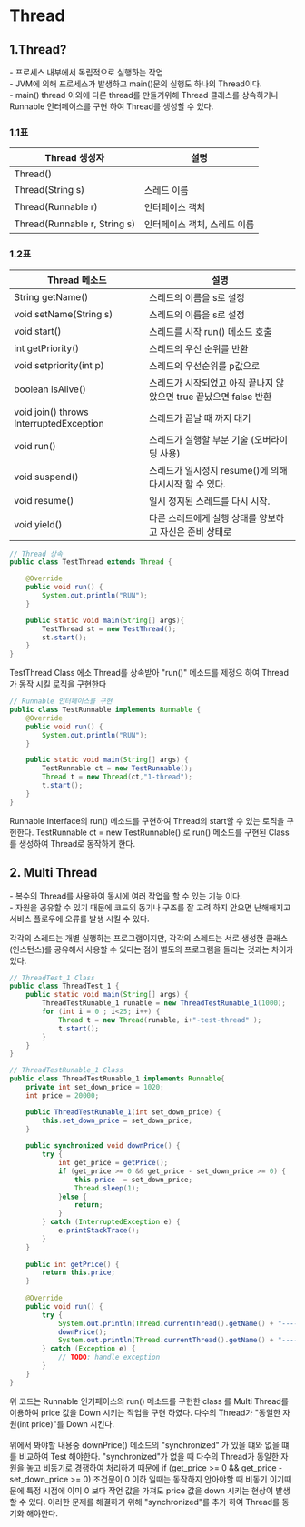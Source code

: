 # Thread

## 1.Thread?
\- 프로세스 내부에서 독립적으로 실행하는 작업<br>
\- JVM에 의해 프로세스가 발생하고 main()문의 실행도 하나의 Thread이다.<br>
\- main() thread 이외에 다른 thread를 만들기위해 Thread 클래스를 상속하거나 Runnable 인터페이스를 구현 하여 Thread를 생성할 수 있다.

### 1.1표
|         Thread 생성자         |               설명           |
|-------------------------------|-----------------------------|
|  Thread()                     |                             |
|  Thread(String s)             | 스레드 이름                  |
|  Thread(Runnable r)           | 인터페이스 객체              |
|  Thread(Runnable r, String s) | 인터페이스 객체,  스레드 이름 |


### 1.2표
|                        Thread 메소드                        |                               설명                               |
|------------------------------------------------------------|------------------------------------------------------------------|
|                       String getName()                     |                       스레드의 이름을 s로 설정                     |
|  void setName(String s)                                    |  스레드의 이름을 s로 설정                                          |
|  void start()                                              |  스레드를 시작 run() 메소드 호출                                   |
|  int getPriority()                                         |  스레드의 우선 순위를 반환                                         |
|  void setpriority(int p)                                   |  스레드의 우선순위를 p값으로                                       |
|  boolean isAlive()                                         |  스레드가 시작되었고 아직 끝나지 않았으면 true 끝났으면 false 반환   |
|  void join() throws InterruptedException                   |  스레드가 끝날 때 까지 대기                                        |
|  void run()                                                |  스레드가 실행할 부분 기술 (오버라이딩 사용)                        |
|  void suspend()                                            |  스레드가 일시정지 resume()에 의해 다시시작 할 수 있다.             |
|  void resume()                                             |  일시 정지된 스레드를 다시 시작.                                   |
|  void yield()                                              |  다른 스레드에게 실행 상태를 양보하고 자신은 준비 상태로             |

````java
// Thread 상속
public class TestThread extends Thread {

    @Override
    public void run() {
        System.out.println("RUN");
    }

    public static void main(String[] args){
        TestThread st = new TestThread();
        st.start();
    }
} 
````

TestThread Class 에소 Thread를 상속받아 "run()" 메소드를 제정으 하여 Thread가 동작 시킬 로직을 구현한다 

````java
// Runnable 인터페이스를 구현
public class TestRunnable implements Runnable {
    @Override
	public void run() {
        System.out.println("RUN");
    }

    public static void main(String[] args) {
        TestRunnable ct = new TestRunnable();
        Thread t = new Thread(ct,"1-thread");
        t.start();
    }
}
````

Runnable Interface의 run() 메소드를 구현하여 Thread의 start할 수 있는 로직을 구현한다. TestRunnable ct = new TestRunnable() 로 run() 메소드를 구현된 Class 를 생성하여 Thread로 동작하게 한다.


## 2. Multi Thread
\- 복수의 Thread를 사용하여 동시에 여러 작업을 할 수 있는 기능 이다.<br>
\- 자원을 공유할 수 있기 때문에 코드의 동기나 구조를 잘 고려 하지 안으면 난해해지고 서비스 플로우에 오류를 발생 시킬 수 있다.

각각의 스레드는 개별 실행하는 프로그램이지만, 각각의 스레드는 서로 생성한 클래스(인스턴스)를 공유해서 사용할 수 있다는 점이 별도의 프로그램을 돌리는 것과는 차이가 있다.

`````java
// ThreadTest_1 Class
public class ThreadTest_1 {
	public static void main(String[] args) {
		ThreadTestRunable_1 runable = new ThreadTestRunable_1(1000);
		for (int i = 0 ; i<25; i++) {
			Thread t = new Thread(runable, i+"-test-thread" );
			t.start();
		}
	}
}

// ThreadTestRunable_1 Class
public class ThreadTestRunable_1 implements Runnable{
	private int set_down_price = 1020;
	int price = 20000;

	public ThreadTestRunable_1(int set_down_price) {
		this.set_down_price = set_down_price;
	}
	
	public synchronized void downPrice() {
		try {
			int get_price = getPrice();
			if (get_price >= 0 && get_price - set_down_price >= 0) {
				this.price -= set_down_price;
				Thread.sleep(1);			
			}else {
				return;
			}
		} catch (InterruptedException e) {
			e.printStackTrace();
		}
	}
	
	public int getPrice() {
		return this.price;
	}
	
	@Override
	public void run() {
		try {
			System.out.println(Thread.currentThread().getName() + "----start");
			downPrice();
			System.out.println(Thread.currentThread().getName() + "----down price : "+ getPrice());				
		} catch (Exception e) {
			// TODO: handle exception
		}
	}
}
`````

위 코드는 Runnable 인커페이스의 run() 메소드를 구현한 class 를 Multi Thread를 이용하여 price 값을 Down 시키는 작업을 구현 하였다. 다수의 Thread가 "동일한 자원(int price)"를 Down 시킨다.<br><br>
위에서 봐야할 내용중 downPrice() 메소드의 "synchronized" 가 있을 떄와 없을 떄를 비교하여 Test 해야한다. "synchronized"가 없을 때 다수의 Thread가 동일한 자원을 놓고 비동기로 경쟁하여 처리하기 때문에 if (get_price >= 0 && get_price - set_down_price >= 0) 조건문이 0 이하 일때는 동작하지 안아야할 때 비동기 이기때문에 특정 시점에 이미 0 보다 작언 값을 가져도 price 값을 down 시키는 현상이 발생 할 수 있다. 이러한 문제를 해결하기 위해 "synchronized"를 추가 하여 Thread를 동기화 해야한다.
